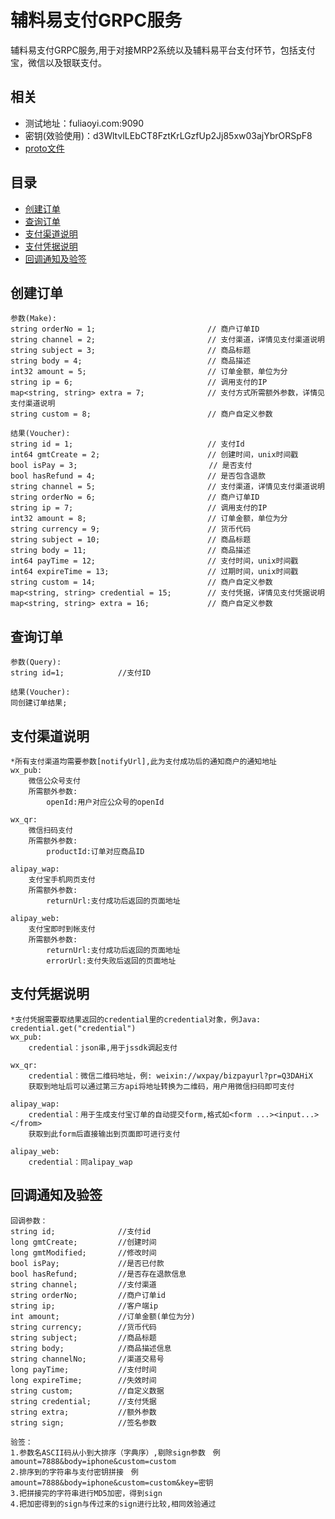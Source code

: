 辅料易支付GRPC服务
================================

辅料易支付GRPC服务,用于对接MRP2系统以及辅料易平台支付环节，包括支付宝，微信以及银联支付。

相关
--------------------------------
* 测试地址：fuliaoyi.com:9090
* 密钥(效验使用)：d3WltvlLEbCT8FztKrLGzfUp2Jj85xw03ajYbrORSpF8
* <a href="https://github.com/fuliaoyi/Zed/blob/master/src/main/proto/payment.proto">proto文件</a>

目录
--------------------------------
* [创建订单](#创建订单)
* [查询订单](#查询订单)
* [支付渠道说明](#支付渠道说明)
* [支付凭据说明](#支付凭据说明)
* [回调通知及验签](#回调通知及验签)
    
## 创建订单
```$xslt
参数(Make):
string orderNo = 1;                         // 商户订单ID
string channel = 2;                         // 支付渠道，详情见支付渠道说明
string subject = 3;                         // 商品标题
string body = 4;                            // 商品描述
int32 amount = 5;                           // 订单金额，单位为分
string ip = 6;                              // 调用支付的IP
map<string, string> extra = 7;              // 支付方式所需额外参数，详情见支付渠道说明
string custom = 8;                          // 商户自定义参数

结果(Voucher):
string id = 1;                              // 支付Id
int64 gmtCreate = 2;                        // 创建时间，unix时间戳
bool isPay = 3;                          　　// 是否支付
bool hasRefund = 4;                         // 是否包含退款
string channel = 5;                         // 支付渠道，详情见支付渠道说明
string orderNo = 6;                         // 商户订单ID
string ip = 7;                              // 调用支付的IP
int32 amount = 8;                           // 订单金额，单位为分
string currency = 9;                        // 货币代码
string subject = 10;                        // 商品标题
string body = 11;                           // 商品描述
int64 payTime = 12;                         // 支付时间，unix时间戳
int64 expireTime = 13;                      // 过期时间，unix时间戳
string custom = 14;                         // 商户自定义参数
map<string, string> credential = 15;        // 支付凭据，详情见支付凭据说明
map<string, string> extra = 16;             // 商户自定义参数
```
## 查询订单
```$xslt
参数(Query):
string id=1;            //支付ID

结果(Voucher):
同创建订单结果;
```
## 支付渠道说明
```$xslt
*所有支付渠道均需要参数[notifyUrl],此为支付成功后的通知商户的通知地址
wx_pub:
    微信公众号支付
    所需额外参数:
        openId:用户对应公众号的openId

wx_qr:
    微信扫码支付
    所需额外参数:
        productId:订单对应商品ID
        
alipay_wap:
    支付宝手机网页支付
    所需额外参数:
        returnUrl:支付成功后返回的页面地址
        
alipay_web:
    支付宝即时到帐支付
    所需额外参数:
        returnUrl:支付成功后返回的页面地址
        errorUrl:支付失败后返回的页面地址
```
## 支付凭据说明
```$xslt
*支付凭据需要取结果返回的credential里的credential对象，例Java: credential.get("credential")
wx_pub:
    credential：json串,用于jssdk调起支付

wx_qr:
    credential：微信二维码地址，例: weixin://wxpay/bizpayurl?pr=Q3DAHiX
    获取到地址后可以通过第三方api将地址转换为二维码，用户用微信扫码即可支付
        
alipay_wap:
    credential：用于生成支付宝订单的自动提交form,格式如<form ...><input...></from>
    获取到此form后直接输出到页面即可进行支付
        
alipay_web:
    credential：同alipay_wap
```
## 回调通知及验签
```$xslt
回调参数：
string id;              //支付id
long gmtCreate;         //创建时间
long gmtModified;       //修改时间
bool isPay;             //是否已付款
bool hasRefund;         //是否存在退款信息
string channel;         //支付渠道
string orderNo;         //商户订单id
string ip;              //客户端ip
int amount;             //订单金额(单位为分)
string currency;        //货币代码
string subject;         //商品标题
string body;            //商品描述信息
string channelNo;       //渠道交易号
long payTime;           //支付时间
long expireTime;        //失效时间
string custom;          //自定义数据
string credential;      //支付凭据
string extra;           //额外参数
string sign;            //签名参数

验签：
1.参数名ASCII码从小到大排序（字典序）,剔除sign参数　例amount=7888&body=iphone&custom=custom
2.排序到的字符串与支付密钥拼接　例amount=7888&body=iphone&custom=custom&key=密钥
3.把拼接完的字符串进行MD5加密，得到sign
4.把加密得到的sign与传过来的sign进行比较,相同效验通过
```